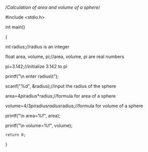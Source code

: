/*Calculation of area and volume of a sphere*/

#include <stdio.h>


int main()

{

   int radius;//radius is an integer
   
   float area, volume, pi;//area, volume, pi are real  numbers
   
   pi=3.142;//initialize 3.142 to pi
   
   printf("\n enter radius\t");
   
   scanf("%d", &radius);//input the radius of the sphere

   area=4*pi*radius*radius;//formula for area of a sphere
   
   volume=4/3*pi*radius*radius*radius;//formula for volume of a sphere
   

   printf("\n area=%f", area);
   
   printf("\n volume=%f", volume);
   
    return 0;
    
}
